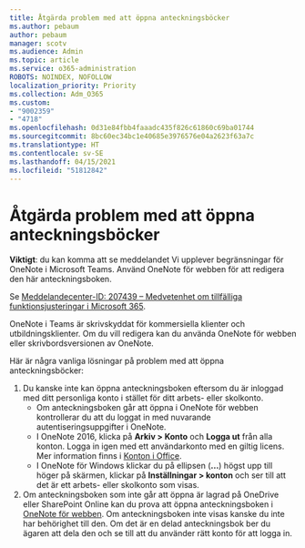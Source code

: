```yaml
---
title: Åtgärda problem med att öppna anteckningsböcker
ms.author: pebaum
author: pebaum
manager: scotv
ms.audience: Admin
ms.topic: article
ms.service: o365-administration
ROBOTS: NOINDEX, NOFOLLOW
localization_priority: Priority
ms.collection: Adm_O365
ms.custom:
- "9002359"
- "4718"
ms.openlocfilehash: 0d31e84fbb4faaadc435f826c61860c69ba01744
ms.sourcegitcommit: 8bc60ec34bc1e40685e3976576e04a2623f63a7c
ms.translationtype: HT
ms.contentlocale: sv-SE
ms.lasthandoff: 04/15/2021
ms.locfileid: "51812842"
---
```

# <a name="fix-issues-with-opening-notebooks"></a>Åtgärda problem med att öppna anteckningsböcker

**Viktigt**: du kan komma att se meddelandet Vi upplever begränsningar för OneNote i Microsoft Teams. Använd OneNote för webben för att redigera den här anteckningsboken.

Se [Meddelandecenter-ID: 207439 – Medvetenhet om tillfälliga funktionsjusteringar i Microsoft 365](https://admin.microsoft.com/Adminportal/Home?source=applauncher#MessageCenter?id=MC207439).

OneNote i Teams är skrivskyddat för kommersiella klienter och utbildningsklienter. Om du vill redigera kan du använda OneNote för webben eller skrivbordsversionen av OneNote.

Här är några vanliga lösningar på problem med att öppna anteckningsböcker:

1. Du kanske inte kan öppna anteckningsboken eftersom du är inloggad med ditt personliga konto i stället för ditt arbets- eller skolkonto.
    - Om anteckningsboken går att öppna i OneNote för webben kontrollerar du att du loggat in med nuvarande autentiseringsuppgifter i OneNote.
    - I OneNote 2016, klicka på **Arkiv > Konto** och **Logga ut** från alla konton. Logga in igen med ett användarkonto med en giltig licens. Mer information finns i [Konton i Office](https://support.office.com/article/accounts-in-office-628ea040-f265-49de-b986-be09c3ebf8a9). 
    - I OneNote för Windows klickar du på ellipsen (**...**) högst upp till höger på skärmen, klickar på **Inställningar > konton** och ser till att det är ett arbets- eller skolkonto som visas. 
2. Om anteckningsboken som inte går att öppna är lagrad på OneDrive eller SharePoint Online kan du prova att öppna anteckningsboken i [OneNote för webben](https://onenote.com). Om anteckningsboken inte visas kanske du inte har behörighet till den. Om det är en delad anteckningsbok ber du ägaren att dela den och se till att du använder rätt konto för att logga in.
